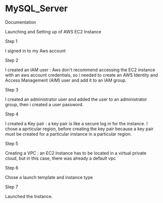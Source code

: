 # MySQL_Server

Documentation

Launching and Setting up of AWS EC2 Instance

Step 1

I signed in to my Aws account

Step 2

I created an IAM user : Aws don't recommend accessing the EC2 instance with an aws account credentials, so i needed to create an AWS Identity and Access Management (AIM) user and add it to an IAM group.

Step 3

I created an administrator user and added the user to an administrator group, then i created a user password.

Step 4

I created a Key pair : a key pair is like a secure log in for the instance. I chose a aprticular region, before creating the key pair because a key pair must be created for a particular instance in a particular region.

Step 5

Creating a VPC : an EC2 Instance has to be located in a virtual private cloud, but in this case, there was already a default vpc

Step 6

Chose a launch template and instance type

Step 7

Launched the Instance.





  

